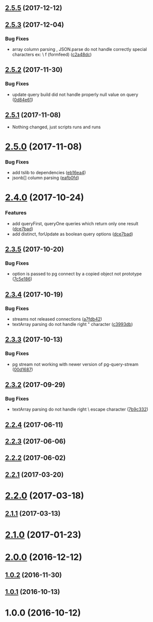 <a name="2.5.5"></a>
## [2.5.5](https://github.com/holdfenytolvaj/pogi/compare/v2.5.3...v2.5.5) (2017-12-12)



<a name="2.5.3"></a>
## [2.5.3](https://github.com/holdfenytolvaj/pogi/compare/v2.5.2...v2.5.3) (2017-12-04)


### Bug Fixes

* array column parsing , JSON.parse do not handle correctly special characters ex: \ f (formfeed) ([c2a48dc](https://github.com/holdfenytolvaj/pogi/commit/c2a48dc))



<a name="2.5.2"></a>
## [2.5.2](https://github.com/holdfenytolvaj/pogi/compare/v2.5.1...v2.5.2) (2017-11-30)


### Bug Fixes

* update query build did not handle properly null value on query ([0d84e61](https://github.com/holdfenytolvaj/pogi/commit/0d84e61))



<a name="2.5.1"></a>
## [2.5.1](https://github.com/holdfenytolvaj/pogi/compare/v2.5.0...v2.5.1) (2017-11-08)
* Nothing changed, just scripts runs and runs


<a name="2.5.0"></a>
# [2.5.0](https://github.com/holdfenytolvaj/pogi/compare/v2.4.0...v2.5.0) (2017-11-08)


### Bug Fixes

* add tslib to dependencies ([eb16ea4](https://github.com/holdfenytolvaj/pogi/commit/eb16ea4))
* jsonb[] column parsing ([eafb0fd](https://github.com/holdfenytolvaj/pogi/commit/eafb0fd))



<a name="2.4.0"></a>
# [2.4.0](https://github.com/holdfenytolvaj/pogi/compare/v2.3.5...v2.4.0) (2017-10-24)


### Features

* add queryFirst, queryOne queries which return only one result ([dce7bad](https://github.com/holdfenytolvaj/pogi/commit/dce7bad))
* add distinct, forUpdate as boolean query options ([dce7bad](https://github.com/holdfenytolvaj/pogi/commit/dce7bad))



<a name="2.3.5"></a>
## [2.3.5](https://github.com/holdfenytolvaj/pogi/compare/v2.3.4...v2.3.5) (2017-10-20)


### Bug Fixes

* option is passed to pg connect by a copied  object not prototype ([7c5e186](https://github.com/holdfenytolvaj/pogi/commit/7c5e186))



<a name="2.3.4"></a>
## [2.3.4](https://github.com/holdfenytolvaj/pogi/compare/v2.3.3...v2.3.4) (2017-10-19)


### Bug Fixes

* streams not released connections ([a7fdb42](https://github.com/holdfenytolvaj/pogi/commit/a7fdb42))
* textArray parsing do not handle right "  character ([c3993db](https://github.com/holdfenytolvaj/pogi/commit/c3993db))



<a name="2.3.3"></a>
## [2.3.3](https://github.com/holdfenytolvaj/pogi/compare/v2.3.2...v2.3.3) (2017-10-13)


### Bug Fixes

* pg stream not working with newer version of pg-query-stream ([00d1687](https://github.com/holdfenytolvaj/pogi/commit/00d1687))



<a name="2.3.2"></a>
## [2.3.2](https://github.com/holdfenytolvaj/pogi/compare/v2.2.4...v2.3.2) (2017-09-29)


### Bug Fixes

* textArray parsing do not handle right \ escape character ([7b9c332](https://github.com/holdfenytolvaj/pogi/commit/7b9c332))



<a name="2.2.4"></a>
## [2.2.4](https://github.com/holdfenytolvaj/pogi/compare/v2.2.3...v2.2.4) (2017-06-11)



<a name="2.2.3"></a>
## [2.2.3](https://github.com/holdfenytolvaj/pogi/compare/v2.2.2...v2.2.3) (2017-06-06)



<a name="2.2.2"></a>
## [2.2.2](https://github.com/holdfenytolvaj/pogi/compare/v2.2.1...v2.2.2) (2017-06-02)



<a name="2.2.1"></a>
## [2.2.1](https://github.com/holdfenytolvaj/pogi/compare/v2.2.0...v2.2.1) (2017-03-20)



<a name="2.2.0"></a>
# [2.2.0](https://github.com/holdfenytolvaj/pogi/compare/v2.1.1...v2.2.0) (2017-03-18)



<a name="2.1.1"></a>
## [2.1.1](https://github.com/holdfenytolvaj/pogi/compare/v2.1.0...v2.1.1) (2017-03-13)



<a name="2.1.0"></a>
# [2.1.0](https://github.com/holdfenytolvaj/pogi/compare/v2.0.0...v2.1.0) (2017-01-23)



<a name="2.0.0"></a>
# [2.0.0](https://github.com/holdfenytolvaj/pogi/compare/v1.0.4...v2.0.0) (2016-12-12)



<a name="1.0.2"></a>
## [1.0.2](https://github.com/holdfenytolvaj/pogi/compare/v1.0.1...v1.0.2) (2016-11-30)



<a name="1.0.1"></a>
## [1.0.1](https://github.com/holdfenytolvaj/pogi/compare/v1.0.0...v1.0.1) (2016-10-13)



<a name="1.0.0"></a>
# 1.0.0 (2016-10-12)



